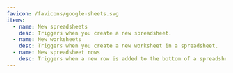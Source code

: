 ```yaml
---
favicon: /favicons/google-sheets.svg
items:
  - name: New spreadsheets
    desc: Triggers when you create a new spreadsheet.
  - name: New worksheets
    desc: Triggers when you create a new worksheet in a spreadsheet.
  - name: New spreadsheet rows
    desc: Triggers when a new row is added to the bottom of a spreadsheet.
---
```


<script setup>
  import CustomListing from '../../components/CustomListing.vue'
</script>

<CustomListing />
